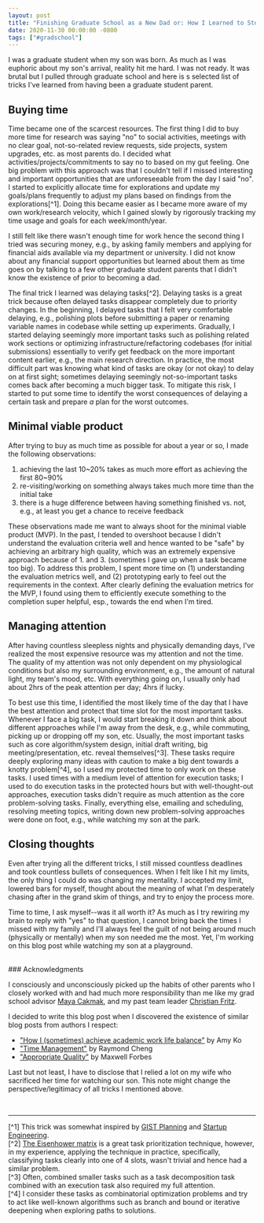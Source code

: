 ```yaml
---
layout: post
title: "Finishing Graduate School as a New Dad or: How I Learned to Stop Worrying and be Efficient"
date: 2020-11-30 00:00:00 -0800
tags: ["#gradschool"]
---
```


I was a graduate student when my son was born.
As much as I was euphoric about my son's arrival, reality hit me hard.
I was not ready.
It was brutal but I pulled through graduate school and here is s selected list of tricks I've learned from having been a graduate student parent.

## Buying time

Time became one of the scarcest resources.
The first thing I did to buy more time for research was saying "no" to social activities, meetings with no clear goal, not-so-related review requests, side projects, system upgrades, etc. as most parents do.
I decided what activities/projects/commitments to say no to based on my gut feeling.
One big problem with this approach was that I couldn't tell if I missed interesting and important opportunities that are unforeseeable from the day I said "no".
I started to explicitly allocate time for explorations and update my goals/plans frequently to adjust my plans based on findings from the explorations[^1].
Doing this became easier as I became more aware of my own work/research velocity, which I gained slowly by rigorously tracking my time usage and goals for each week/month/year.

I still felt like there wasn't enough time for work hence the second thing I tried was securing money, e.g., by asking family members and applying for financial aids available via my department or university.
I did not know about any financial support opportunities but learned about them as time goes on by talking to a few other graduate student parents that I didn't know the existence of prior to becoming a dad.

The final trick I learned was delaying tasks[^2].
Delaying tasks is a great trick because often delayed tasks disappear completely due to priority changes.
In the beginning, I delayed tasks that I felt very comfortable delaying, e.g., polishing plots before submitting a paper or renaming variable names in codebase while setting up experiments.
Gradually, I started delaying seemingly more important tasks such as polishing related work sections or optimizing infrastructure/refactoring codebases (for initial submissions) essentially to verify get feedback on the more important content earlier, e.g., the main research direction.
In practice, the most difficult part was knowing what kind of tasks are okay (or not okay) to delay on at first sight; sometimes delaying seemingly not-so-important tasks comes back after becoming a much bigger task.
To mitigate this risk, I started to put some time to identify the worst consequences of delaying a certain task and prepare _a_ plan for the worst outcomes.


## Minimal viable product

After trying to buy as much time as possible for about a year or so, I made the following observations:

1. achieving the last 10~20% takes as much more effort as achieving the first 80~90%
2. re-visiting/working on something always takes much more time than the initial take
3. there is a huge difference between having something finished vs. not, e.g., at least you get a chance to receive feedback

These observations made me want to always shoot for the minimal viable product (MVP).
In the past, I tended to overshoot because I didn't understand the evaluation criteria well and hence wanted to be "safe" by achieving an arbitrary high quality, which was an extremely expensive approach because of 1. and 3. (sometimes I gave up when a task became too big).
To address this problem, I spent more time on (1) understanding the evaluation metrics well, and (2) prototyping early to feel out the requirements in the context.
After clearly defining the evaluation metrics for the MVP, I found using them to efficiently execute something to the completion super helpful, esp., towards the end when I'm tired.
<!-- Another small trick I used was holding my breath and split once without looking back. -->


## Managing attention

After having countless sleepless nights and physically demanding days, I've realized the most expensive resource was my attention and not the time.
The quality of my attention was not only dependent on my physiological conditions but also my surrounding environment, e.g., the amount of natural light, my team's mood, etc.
With everything going on, I usually only had about 2hrs of the peak attention per day; 4hrs if lucky.

To best use this time, I identified the most likely time of the day that I have the best attention and protect that time slot for the most important tasks.
Whenever I face a big task, I would start breaking it down and think about different approaches while I'm away from the desk, e.g., while commuting, picking up or dropping off my son, etc.
Usually, the most important tasks such as core algorithm/system design, initial draft writing, big meeting/presentation, etc. reveal themselves[^3].
These tasks require deeply exploring many ideas with caution to make a big dent towards a knotty problem[^4], so I used my protected time to only work on these tasks.
I used times with a medium level of attention for execution tasks; I used to do execution tasks in the protected hours but with well-thought-out approaches, execution tasks didn't require as much attention as the core problem-solving tasks.
Finally, everything else, emailing and scheduling, resolving meeting topics, writing down new problem-solving approaches were done on foot, e.g., while watching my son at the park.


## Closing thoughts

Even after trying all the different tricks, I still missed countless deadlines and took countless bullets of consequences.
When I felt like I hit my limits, the only thing I could do was changing my mentality.
I accepted my limit, lowered bars for myself, thought about the meaning of what I'm desperately chasing after in the grand skim of things, and try to enjoy the process more.

Time to time, I ask myself--was it all worth it?
As much as I try rewiring my brain to reply with "yes" to that question, I cannot bring back the times I missed with my family and I'll always feel the guilt of not being around much (physically or mentally) when my son needed me the most.
Yet, I'm working on this blog post while watching my son at a playground.


<br>
### Acknowledgments

I consciously and unconsciously picked up the habits of other parents who I closely worked with and had much more responsibility than me like my grad school advisor [Maya Cakmak](https://homes.cs.washington.edu/~mcakmak/), and my past team leader [Christian Fritz](http://chfritz.github.io/).

I decided to write this blog post when I discovered the existence of similar blog posts from authors I respect:
- ["How I (sometimes) achieve academic work life balance"](https://medium.com/bits-and-behavior/how-i-sometimes-achieve-academic-work-life-balance-4bbfc1769820) by Amy Ko
- ["Time Management"](https://raymondcheng.net/thoughts/time-management.html) by Raymond Cheng
- ["Appropriate Quality"](https://maxwellforbes.com/posts/appropriate-quality) by Maxwell Forbes

Last but not least, I have to disclose that I relied a lot on my wife who sacrificed her time for watching our son.
This note might change the perspective/legitimacy of all tricks I mentioned above.


<br>
<hr>

[^1] This trick was somewhat inspired by [GIST Planning](https://www.productplan.com/glossary/gist-planning/) and [Startup Engineering](https://spark-public.s3.amazonaws.com/startup/lecture_slides/lecture5-market-wireframing-design.pdf).
<br>[^2] [The Eisenhower matrix](https://www.google.com/search?q=Eisenhower+Matrix&tbm=isch) is a great task prioritization technique, however, in my experience, applying the technique in practice, specifically, classifying tasks clearly into one of 4 slots, wasn't trivial and hence had a similar problem.
<br>[^3] Often, combined smaller tasks such as a task decomposition task combined with an execution task also required my full attention.
<br>[^4] I consider these tasks as combinatorial optimization problems and try to act like well-known algorithms such as branch and bound or iterative deepening when exploring paths to solutions.